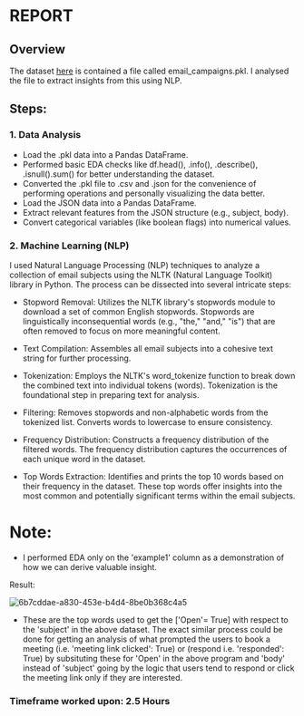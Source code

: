 # REPORT
## Overview

The dataset [here](https://drive.google.com/file/d/1womRkJ-pf1XJyXtv-caGYH2jWMG0L_v3/view?usp=sharing) is contained a file called email_campaigns.pkl. I analysed the file to extract insights from this using NLP.

## Steps:

### 1. Data Analysis

- Load the .pkl data into a Pandas DataFrame.
- Performed basic EDA checks like df.head(), .info(), .describe(), .isnull().sum() for better understanding the dataset.
- Converted the .pkl file to .csv and .json for the convenience of performing operations and personally visualizing the data better.
- Load the JSON data into a Pandas DataFrame.
- Extract relevant features from the JSON structure (e.g., subject, body).
- Convert categorical variables (like boolean flags) into numerical values.

### 2. Machine Learning (NLP)

I used Natural Language Processing (NLP) techniques to analyze a collection of email subjects using the NLTK (Natural Language Toolkit) library in Python. The process can be dissected into several intricate steps:

- Stopword Removal:
Utilizes the NLTK library's stopwords module to download a set of common English stopwords.
Stopwords are linguistically inconsequential words (e.g., "the," "and," "is") that are often removed to focus on more meaningful content.

- Text Compilation:
Assembles all email subjects into a cohesive text string for further processing.

- Tokenization:
Employs the NLTK's word_tokenize function to break down the combined text into individual tokens (words). Tokenization is the foundational step in preparing text for analysis.

- Filtering:
Removes stopwords and non-alphabetic words from the tokenized list. Converts words to lowercase to ensure consistency.

- Frequency Distribution:
Constructs a frequency distribution of the filtered words. The frequency distribution captures the occurrences of each unique word in the dataset.

- Top Words Extraction:
Identifies and prints the top 10 words based on their frequency in the dataset. These top words offer insights into the most common and potentially significant terms within the email subjects.


# Note:
- I performed EDA only on the 'example1' column as a demonstration of how we can derive valuable insight.

Result:

![6b7cddae-a830-453e-b4d4-8be0b368c4a5](https://github.com/kevnantony/Email-Engagement-Analysis/assets/76067692/de6d6314-7b69-4878-b517-18246173f293)

- These are the top words used to get the ['Open'= True] with respect to the 'subject' in the above dataset. The exact similar process could be done for getting an analysis of what prompted the users to book a meeting (i.e. 'meeting link clicked': True) or (respond i.e. 'responded': True) by subsituting these for 'Open' in the above program and 'body' instead of 'subject' going by the logic that users tend to respond or click the meeting link only if they are interested.



### Timeframe worked upon: 2.5 Hours
